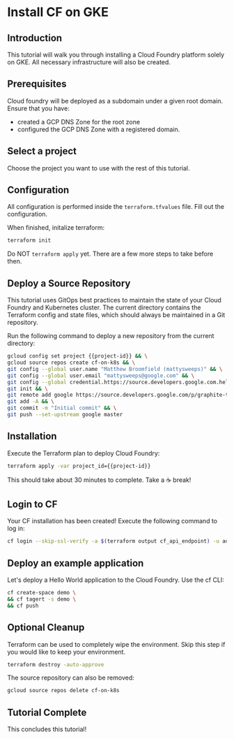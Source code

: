 # Install CF on GKE

<walkthrough-author name="mattysweeps"></walkthrough-author>
<walkthrough-author repositoryUrl="https://github.com/GoogleCLoudPlatform/graphite-talks"></walkthrough-author>
<walkthrough-author tutorialName="cloud-graphite-cf-on-k8s"></walkthrough-author>

## Introduction

This tutorial will walk you through installing a Cloud Foundry platform solely on GKE.
All necessary infrastructure will also be created.

<walkthrough-tutorial-duration duration="45"></walkthrough-tutorial-duration>

## Prerequisites

Cloud foundry will be deployed as a subdomain under a given root domain.
Ensure that you have:

- created a GCP DNS Zone for the root zone
- configured the GCP DNS Zone with a registered domain.

## Select a project

Choose the project you want to use with the rest of this tutorial.

<walkthrough-project-setup></walkthrough-project-setup>

## Configuration

All configuration is performed inside the `terraform.tfvalues` file.
Fill out the configuration.

When finished, initalize terraform:
```bash
terraform init
```

Do NOT `terraform apply` yet. There are a few more steps to take before then.

## Deploy a Source Repository

This tutorial uses GitOps best practices to maintain the state of your Cloud Foundry and Kubernetes cluster.
The current directory contains the Terraform config and state files, which should always be maintained in a Git repository.

Run the following command to deploy a new repository from the current directory:

```bash
gcloud config set project {{project-id}} && \
gcloud source repos create cf-on-k8s && \
git config --global user.name "Matthew Broomfield (mattysweeps)" && \
git config --global user.email "mattysweeps@google.com" && \
git config --global credential.https://source.developers.google.com.helper gcloud.sh && \
git init && \
git remote add google https://source.developers.google.com/p/graphite-test-eirini/r/cf-on-k8s && \
git add -A && \
git commit -m "Initial commit" && \
git push --set-upstream google master
```

## Installation

Execute the Terraform plan to deploy Cloud Foundry:

```bash
terraform apply -var project_id={{project-id}}
```

This should take about 30 minutes to complete. Take a ☕ break!

## Login to CF

Your CF installation has been created! Execute the following command to log in:

```bash
cf login --skip-ssl-verify -a $(terraform output cf_api_endpoint) -u admin -p $(terraform output cf_admin_password)
```

## Deploy an example application

Let's deploy a Hello World application to the Cloud Foundry.
Use the cf CLI:

```bash
cf create-space demo \
&& cf tagert -s demo \
&& cf push
```

## Optional Cleanup

Terraform can be used to completely wipe the environment. Skip this step if you would like to keep your environment.

```bash
terraform destroy -auto-approve
```

The source repository can also be removed:
```bash
gcloud source repos delete cf-on-k8s
```

## Tutorial Complete

This concludes this tutorial!

